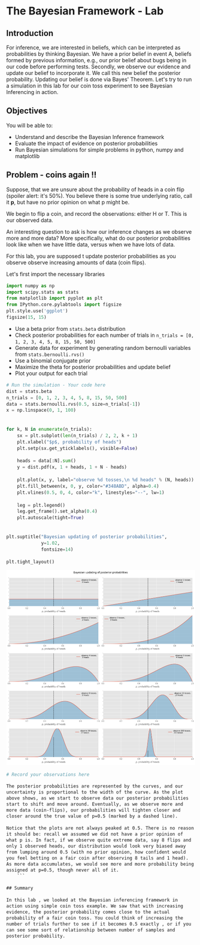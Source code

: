 
# The Bayesian Framework - Lab

## Introduction

For inference, we are interested in beliefs, which can be interpreted as probabilities by thinking Bayesian. We have a prior belief in event A, beliefs formed by previous information, e.g., our prior belief about bugs being in our code before performing tests. Secondly, we observe our evidence and update our belief to incorporate it. We call this new belief the posterior probability. Updating our belief is done via Bayes' Theorem. Let's try to run a simulation in this lab for our coin toss experiment to see Bayesian Inferencing in action. 

## Objectives

You will be able to:

- Understand and describe the Bayesian Inference framework
- Evaluate the impact of evidence on posterior probabilities
- Run Bayesian simulations for simple problems in python, numpy and matplotlib 

## Problem - coins again !!

Suppose, that we are unsure about the probability of heads in a coin flip (spoiler alert: it's 50%). You believe there is some true underlying ratio, call it **p**, but have no prior opinion on what p might be.

We begin to flip a coin, and record the observations: either H or T. This is our observed data. 

An interesting question to ask is how our inference changes as we observe more and more data? More specifically, what do our posterior probabilities look like when we have little data, versus when we have lots of data.

For this lab, you are supposed t update posterior probabilities as you observe observe increasing amounts of data (coin flips).

Let's first import the necessary libraries


```python
import numpy as np
import scipy.stats as stats
from matplotlib import pyplot as plt
from IPython.core.pylabtools import figsize
plt.style.use('ggplot')
figsize(15, 15)
```

* Use a beta prior from `stats.beta` distribution
* Check posterior probabilities for each number of trials in `n_trials = [0, 1, 2, 3, 4, 5, 8, 15, 50, 500]`
* Generate data for experiment by generating random bernoulli variables from `stats.bernoulli.rvs()` 
* Use a binomial conjugate prior
* Maximize the theta for posterior probabilities and update belief 
* Plot your output for each trial


```python
# Run the simulation - Your code here 
dist = stats.beta
n_trials = [0, 1, 2, 3, 4, 5, 8, 15, 50, 500]
data = stats.bernoulli.rvs(0.5, size=n_trials[-1])
x = np.linspace(0, 1, 100)


for k, N in enumerate(n_trials):
    sx = plt.subplot(len(n_trials) / 2, 2, k + 1)
    plt.xlabel("$p$, probability of heads")
    plt.setp(sx.get_yticklabels(), visible=False)
    
    heads = data[:N].sum()
    y = dist.pdf(x, 1 + heads, 1 + N - heads)
    
    plt.plot(x, y, label="observe %d tosses,\n %d heads" % (N, heads))
    plt.fill_between(x, 0, y, color="#348ABD", alpha=0.4)
    plt.vlines(0.5, 0, 4, color="k", linestyles="--", lw=1)

    leg = plt.legend()
    leg.get_frame().set_alpha(0.4)
    plt.autoscale(tight=True)


plt.suptitle("Bayesian updating of posterior probabilities",
             y=1.02,
             fontsize=14)

plt.tight_layout()
```


![png](index_files/index_3_0.png)



```python
# Record your observations here 
```

```
The posterior probabilities are represented by the curves, and our uncertainty is proportional to the width of the curve. As the plot above shows, as we start to observe data our posterior probabilities start to shift and move around. Eventually, as we observe more and more data (coin-flips), our probabilities will tighten closer and closer around the true value of p=0.5 (marked by a dashed line).

Notice that the plots are not always peaked at 0.5. There is no reason it should be: recall we assumed we did not have a prior opinion of what p is. In fact, if we observe quite extreme data, say 8 flips and only 1 observed heads, our distribution would look very biased away from lumping around 0.5 (with no prior opinion, how confident would you feel betting on a fair coin after observing 8 tails and 1 head). As more data accumulates, we would see more and more probability being assigned at p=0.5, though never all of it.
    ```

## Summary 

In this lab , we looked at the Bayesian inferencing framework in action using simple coin toss example. We saw that with increasing evidence, the posterior probability comes close to the actual probability of a fair coin toss. You could think of increasing the number of trials further to see if it becomes 0.5 exactly , or if you can see some sort of relationship between number of samples and posterior probability. 
